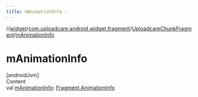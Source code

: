 ```yaml
---
title: mAnimationInfo -
---
```

//[widget](../../index.md)/[com.uploadcare.android.widget.fragment](../index.md)/[UploadcareChunkFragment](index.md)/[mAnimationInfo](m-animation-info.md)



# mAnimationInfo  
[androidJvm]  
Content  
val [mAnimationInfo](m-animation-info.md): [Fragment.AnimationInfo](https://developer.android.com/reference/kotlin/androidx/fragment/app/Fragment.AnimationInfo.html)  



